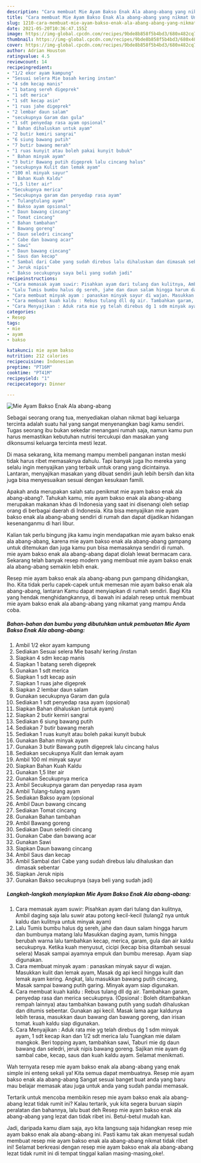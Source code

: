 ```yaml
---
description: "Cara membuat Mie Ayam Bakso Enak Ala abang-abang yang nikmat Untuk Jualan"
title: "Cara membuat Mie Ayam Bakso Enak Ala abang-abang yang nikmat Untuk Jualan"
slug: 1210-cara-membuat-mie-ayam-bakso-enak-ala-abang-abang-yang-nikmat-untuk-jualan
date: 2021-05-20T10:36:47.155Z
image: https://img-global.cpcdn.com/recipes/9bde8b858f5b4bd3/680x482cq70/mie-ayam-bakso-enak-ala-abang-abang-foto-resep-utama.jpg
thumbnail: https://img-global.cpcdn.com/recipes/9bde8b858f5b4bd3/680x482cq70/mie-ayam-bakso-enak-ala-abang-abang-foto-resep-utama.jpg
cover: https://img-global.cpcdn.com/recipes/9bde8b858f5b4bd3/680x482cq70/mie-ayam-bakso-enak-ala-abang-abang-foto-resep-utama.jpg
author: Adrian Houston
ratingvalue: 4.5
reviewcount: 14
recipeingredient:
- "1/2 ekor ayam kampung"
- "Sesuai selera Mie basah kering instan"
- "4 sdm kecap manis"
- "1 batang sereh digeprek"
- "1 sdt merica"
- "1 sdt kecap asin"
- "1 ruas jahe digeprek"
- "2 lembar daun salam"
- "secukupnya Garam dan gula"
- "1 sdt penyedap rasa ayam opsional"
- " Bahan dihaluskan untuk ayam"
- "2 butir kemiri sangrai"
- "6 siung bawang putih"
- "7 butir bawang merah"
- "1 ruas kunyit atau boleh pakai kunyit bubuk"
- " Bahan minyak ayam"
- "3 butir Bawang putih digeprek lalu cincang halus"
- "secukupnya Kulit dan lemak ayam"
- "100 ml minyak sayur"
- " Bahan Kuah Kaldu"
- "1,5 liter air"
- "Secukupnya merica"
- "Secukupnya garam dan penyedap rasa ayam"
- " Tulangtulang ayam"
- " Bakso ayam opsional"
- " Daun bawang cincang"
- " Tomat cincang"
- " Bahan tambahan"
- " Bawang goreng"
- " Daun seledri cincang"
- " Cabe dan bawang acar"
- " Sawi"
- " Daun bawang cincang"
- " Saus dan kecap"
- " Sambal dari Cabe yang sudah direbus lalu dihaluskan dan dimasak sebentar"
- " Jeruk nipis"
- " Bakso secukupnya saya beli yang sudah jadi"
recipeinstructions:
- "Cara memasak ayam suwir: Pisahkan ayam dari tulang dan kulitnya, Ambil daging saja lalu suwir atau potong kecil-kecil (tulang2 nya untuk kaldu dan kulitnya untuk minyak ayam)"
- "Lalu Tumis bumbu halus dg sereh, jahe dan daun salam hingga harum dan bumbunya matang lalu Masukkan daging ayam, tumis hingga berubah warna lalu tambahkan kecap, merica, garam, gula dan air kaldu secukupnya. Ketika kuah menyusut, cicipi (kecap bisa ditambah sesuai selera) Masak sampai ayamnya empuk dan bumbu meresap. Ayam siap digunakan."
- "Cara membuat minyak ayam : panaskan minyak sayur di wajan. Masukkan kulit dan lemak ayam, Masak dg api kecil hingga kulit dan lemak ayam kering. Angkat, lalu masukkan bawang putih cincang, Masak sampai bawang putih garing. Minyak ayam siap digunakan."
- "Cara membuat kuah kaldu : Rebus tulang dll dg air. Tambahkan garam, penyedap rasa dan merica secukupnya. (Opsional : Boleh ditambahkan rempah lainnya) atau tambahkan bawang putih yang sudah dihaluskan dan ditumis sebentar. Gunakan api kecil. Masak lama agar kaldunya lebih terasa, masukkan daun bawang dan bawang goreng, dan irisan tomat. kuah kaldu siap digunakan."
- "Cara Menyajikan : Aduk rata mie yg telah direbus dg 1 sdm minyak ayam, 1 sdt kecap ikan dan 1/2 sdt merica lalu Tuangkan mie dalam mangkok. Beri topping ayam, tambahkan sawi, Taburi mie dg daun bawang dan seledri, jeruk nipis bawang goreng. Sajikan mie ayam dg sambal cabe, kecap, saus dan kuah kaldu ayam. Selamat menikmati."
categories:
- Resep
tags:
- mie
- ayam
- bakso

katakunci: mie ayam bakso 
nutrition: 212 calories
recipecuisine: Indonesian
preptime: "PT16M"
cooktime: "PT41M"
recipeyield: "1"
recipecategory: Dinner

---
```



![Mie Ayam Bakso Enak Ala abang-abang](https://img-global.cpcdn.com/recipes/9bde8b858f5b4bd3/680x482cq70/mie-ayam-bakso-enak-ala-abang-abang-foto-resep-utama.jpg)

Sebagai seorang orang tua, menyediakan olahan nikmat bagi keluarga tercinta adalah suatu hal yang sangat menyenangkan bagi kamu sendiri. Tugas seorang ibu bukan sekedar menangani rumah saja, namun kamu pun harus memastikan kebutuhan nutrisi tercukupi dan masakan yang dikonsumsi keluarga tercinta mesti lezat.

Di masa  sekarang, kita memang mampu membeli panganan instan meski tidak harus ribet memasaknya dahulu. Tapi banyak juga lho mereka yang selalu ingin menyajikan yang terbaik untuk orang yang dicintainya. Lantaran, menyajikan masakan yang dibuat sendiri jauh lebih bersih dan kita juga bisa menyesuaikan sesuai dengan kesukaan famili. 



Apakah anda merupakan salah satu penikmat mie ayam bakso enak ala abang-abang?. Tahukah kamu, mie ayam bakso enak ala abang-abang merupakan makanan khas di Indonesia yang saat ini disenangi oleh setiap orang di berbagai daerah di Indonesia. Kita bisa menyajikan mie ayam bakso enak ala abang-abang sendiri di rumah dan dapat dijadikan hidangan kesenanganmu di hari libur.

Kalian tak perlu bingung jika kamu ingin mendapatkan mie ayam bakso enak ala abang-abang, karena mie ayam bakso enak ala abang-abang gampang untuk ditemukan dan juga kamu pun bisa memasaknya sendiri di rumah. mie ayam bakso enak ala abang-abang dapat diolah lewat bermacam cara. Sekarang telah banyak resep modern yang membuat mie ayam bakso enak ala abang-abang semakin lebih enak.

Resep mie ayam bakso enak ala abang-abang pun gampang dihidangkan, lho. Kita tidak perlu capek-capek untuk memesan mie ayam bakso enak ala abang-abang, lantaran Kamu dapat menyiapkan di rumah sendiri. Bagi Kita yang hendak menghidangkannya, di bawah ini adalah resep untuk membuat mie ayam bakso enak ala abang-abang yang nikamat yang mampu Anda coba.

<!--inarticleads1-->

##### Bahan-bahan dan bumbu yang dibutuhkan untuk pembuatan Mie Ayam Bakso Enak Ala abang-abang:

1. Ambil 1/2 ekor ayam kampung
1. Sediakan Sesuai selera Mie basah/ kering /instan
1. Siapkan 4 sdm kecap manis
1. Siapkan 1 batang sereh digeprek
1. Gunakan 1 sdt merica
1. Siapkan 1 sdt kecap asin
1. Siapkan 1 ruas jahe digeprek
1. Siapkan 2 lembar daun salam
1. Gunakan secukupnya Garam dan gula
1. Sediakan 1 sdt penyedap rasa ayam (opsional)
1. Siapkan  Bahan dihaluskan (untuk ayam)
1. Siapkan 2 butir kemiri sangrai
1. Sediakan 6 siung bawang putih
1. Sediakan 7 butir bawang merah
1. Sediakan 1 ruas kunyit atau boleh pakai kunyit bubuk
1. Gunakan  Bahan minyak ayam
1. Gunakan 3 butir Bawang putih digeprek lalu cincang halus
1. Sediakan secukupnya Kulit dan lemak ayam
1. Ambil 100 ml minyak sayur
1. Siapkan  Bahan Kuah Kaldu
1. Gunakan 1,5 liter air
1. Gunakan Secukupnya merica
1. Ambil Secukupnya garam dan penyedap rasa ayam
1. Ambil  Tulang-tulang ayam
1. Sediakan  Bakso ayam (opsional
1. Ambil  Daun bawang cincang
1. Sediakan  Tomat cincang
1. Gunakan  Bahan tambahan
1. Ambil  Bawang goreng
1. Sediakan  Daun seledri cincang
1. Gunakan  Cabe dan bawang acar
1. Gunakan  Sawi
1. Siapkan  Daun bawang cincang
1. Ambil  Saus dan kecap
1. Ambil  Sambal dari Cabe yang sudah direbus lalu dihaluskan dan dimasak sebentar
1. Siapkan  Jeruk nipis
1. Gunakan  Bakso secukupnya (saya beli yang sudah jadi)




<!--inarticleads2-->

##### Langkah-langkah menyiapkan Mie Ayam Bakso Enak Ala abang-abang:

1. Cara memasak ayam suwir: Pisahkan ayam dari tulang dan kulitnya, Ambil daging saja lalu suwir atau potong kecil-kecil (tulang2 nya untuk kaldu dan kulitnya untuk minyak ayam)
1. Lalu Tumis bumbu halus dg sereh, jahe dan daun salam hingga harum dan bumbunya matang lalu Masukkan daging ayam, tumis hingga berubah warna lalu tambahkan kecap, merica, garam, gula dan air kaldu secukupnya. Ketika kuah menyusut, cicipi (kecap bisa ditambah sesuai selera) Masak sampai ayamnya empuk dan bumbu meresap. Ayam siap digunakan.
1. Cara membuat minyak ayam : panaskan minyak sayur di wajan. Masukkan kulit dan lemak ayam, Masak dg api kecil hingga kulit dan lemak ayam kering. Angkat, lalu masukkan bawang putih cincang, Masak sampai bawang putih garing. Minyak ayam siap digunakan.
1. Cara membuat kuah kaldu : Rebus tulang dll dg air. Tambahkan garam, penyedap rasa dan merica secukupnya. (Opsional : Boleh ditambahkan rempah lainnya) atau tambahkan bawang putih yang sudah dihaluskan dan ditumis sebentar. Gunakan api kecil. Masak lama agar kaldunya lebih terasa, masukkan daun bawang dan bawang goreng, dan irisan tomat. kuah kaldu siap digunakan.
1. Cara Menyajikan : Aduk rata mie yg telah direbus dg 1 sdm minyak ayam, 1 sdt kecap ikan dan 1/2 sdt merica lalu Tuangkan mie dalam mangkok. Beri topping ayam, tambahkan sawi, Taburi mie dg daun bawang dan seledri, jeruk nipis bawang goreng. Sajikan mie ayam dg sambal cabe, kecap, saus dan kuah kaldu ayam. Selamat menikmati.




Wah ternyata resep mie ayam bakso enak ala abang-abang yang enak simple ini enteng sekali ya! Kita semua dapat membuatnya. Resep mie ayam bakso enak ala abang-abang Sangat sesuai banget buat anda yang baru mau belajar memasak atau juga untuk anda yang sudah pandai memasak.

Tertarik untuk mencoba membikin resep mie ayam bakso enak ala abang-abang lezat tidak rumit ini? Kalau tertarik, yuk kita segera buruan siapin peralatan dan bahannya, lalu buat deh Resep mie ayam bakso enak ala abang-abang yang lezat dan tidak ribet ini. Betul-betul mudah kan. 

Jadi, daripada kamu diam saja, ayo kita langsung saja hidangkan resep mie ayam bakso enak ala abang-abang ini. Pasti kamu tak akan menyesal sudah membuat resep mie ayam bakso enak ala abang-abang nikmat tidak ribet ini! Selamat berkreasi dengan resep mie ayam bakso enak ala abang-abang lezat tidak rumit ini di tempat tinggal kalian masing-masing,oke!.

